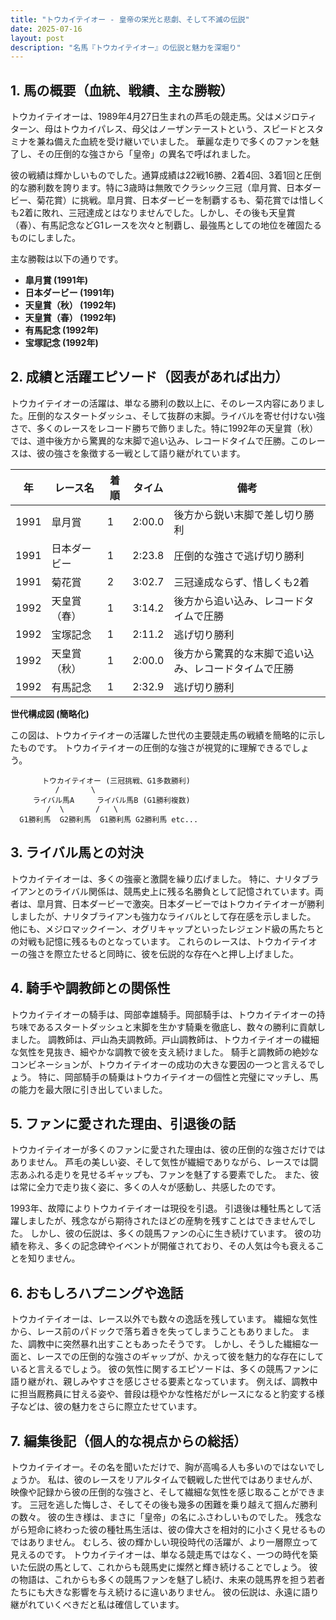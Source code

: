 ```yaml
---
title: "トウカイテイオー - 皇帝の栄光と悲劇、そして不滅の伝説"
date: 2025-07-16
layout: post
description: "名馬『トウカイテイオー』の伝説と魅力を深堀り"
---
```


## 1. 馬の概要（血統、戦績、主な勝鞍）

トウカイテイオーは、1989年4月27日生まれの芦毛の競走馬。父はメジロティターン、母はトウカイパレス、母父はノーザンテーストという、スピードとスタミナを兼ね備えた血統を受け継いでいました。  華麗な走りで多くのファンを魅了し、その圧倒的な強さから「皇帝」の異名で呼ばれました。

彼の戦績は輝かしいものでした。通算成績は22戦16勝、2着4回、3着1回と圧倒的な勝利数を誇ります。特に3歳時は無敗でクラシック三冠（皐月賞、日本ダービー、菊花賞）に挑戦。皐月賞、日本ダービーを制覇するも、菊花賞では惜しくも2着に敗れ、三冠達成とはなりませんでした。しかし、その後も天皇賞（春）、有馬記念などG1レースを次々と制覇し、最強馬としての地位を確固たるものにしました。

主な勝鞍は以下の通りです。

* **皐月賞 (1991年)**
* **日本ダービー (1991年)**
* **天皇賞（秋） (1992年)**
* **天皇賞（春） (1992年)**
* **有馬記念 (1992年)**
* **宝塚記念 (1992年)**


## 2. 成績と活躍エピソード（図表があれば出力）

トウカイテイオーの活躍は、単なる勝利の数以上に、そのレース内容にありました。圧倒的なスタートダッシュ、そして抜群の末脚。ライバルを寄せ付けない強さで、多くのレースをレコード勝ちで飾りました。特に1992年の天皇賞（秋）では、道中後方から驚異的な末脚で追い込み、レコードタイムで圧勝。このレースは、彼の強さを象徴する一戦として語り継がれています。

| 年 | レース名          | 着順 | タイム          | 備考                                      |
|---|-----------------|-----|-----------------|-------------------------------------------|
| 1991 | 皐月賞           | 1   | 2:00.0          | 後方から鋭い末脚で差し切り勝利                 |
| 1991 | 日本ダービー       | 1   | 2:23.8          | 圧倒的な強さで逃げ切り勝利                   |
| 1991 | 菊花賞           | 2   | 3:02.7          | 三冠達成ならず、惜しくも2着                |
| 1992 | 天皇賞（春）       | 1   | 3:14.2          | 後方から追い込み、レコードタイムで圧勝         |
| 1992 | 宝塚記念         | 1   | 2:11.2          | 逃げ切り勝利                               |
| 1992 | 天皇賞（秋）       | 1   | 2:00.0          | 後方から驚異的な末脚で追い込み、レコードタイムで圧勝 |
| 1992 | 有馬記念         | 1   | 2:32.9          | 逃げ切り勝利                               |


**世代構成図 (簡略化)**

この図は、トウカイテイオーの活躍した世代の主要競走馬の戦績を簡略的に示したものです。  トウカイテイオーの圧倒的な強さが視覚的に理解できるでしょう。

```
       トウカイテイオー (三冠挑戦、G1多数勝利)
          /       \
     ライバル馬A     ライバル馬B (G1勝利複数)
        /  \       /   \
  G1勝利馬  G2勝利馬  G1勝利馬 G2勝利馬 etc...
```


## 3. ライバル馬との対決

トウカイテイオーは、多くの強豪と激闘を繰り広げました。  特に、ナリタブライアンとのライバル関係は、競馬史上に残る名勝負として記憶されています。両者は、皐月賞、日本ダービーで激突。日本ダービーではトウカイテイオーが勝利しましたが、ナリタブライアンも強力なライバルとして存在感を示しました。  他にも、メジロマックイーン、オグリキャップといったレジェンド級の馬たちとの対戦も記憶に残るものとなっています。  これらのレースは、トウカイテイオーの強さを際立たせると同時に、彼を伝説的な存在へと押し上げました。


## 4. 騎手や調教師との関係性

トウカイテイオーの騎手は、岡部幸雄騎手。岡部騎手は、トウカイテイオーの持ち味であるスタートダッシュと末脚を生かす騎乗を徹底し、数々の勝利に貢献しました。  調教師は、戸山為夫調教師。戸山調教師は、トウカイテイオーの繊細な気性を見抜き、細やかな調教で彼を支え続けました。  騎手と調教師の絶妙なコンビネーションが、トウカイテイオーの成功の大きな要因の一つと言えるでしょう。  特に、岡部騎手の騎乗はトウカイテイオーの個性と完璧にマッチし、馬の能力を最大限に引き出していました。


## 5. ファンに愛された理由、引退後の話

トウカイテイオーが多くのファンに愛された理由は、彼の圧倒的な強さだけではありません。  芦毛の美しい姿、そして気性が繊細でありながら、レースでは闘志あふれる走りを見せるギャップも、ファンを魅了する要素でした。  また、彼は常に全力で走り抜く姿に、多くの人々が感動し、共感したのです。

1993年、故障によりトウカイテイオーは現役を引退。  引退後は種牡馬として活躍しましたが、残念ながら期待されたほどの産駒を残すことはできませんでした。  しかし、彼の伝説は、多くの競馬ファンの心に生き続けています。  彼の功績を称え、多くの記念碑やイベントが開催されており、その人気は今も衰えることを知りません。


## 6. おもしろハプニングや逸話

トウカイテイオーは、レース以外でも数々の逸話を残しています。  繊細な気性から、レース前のパドックで落ち着きを失ってしまうこともありました。  また、調教中に突然暴れ出すこともあったそうです。  しかし、そうした繊細な一面と、レースでの圧倒的な強さのギャップが、かえって彼を魅力的な存在にしていると言えるでしょう。  彼の気性に関するエピソードは、多くの競馬ファンに語り継がれ、親しみやすさを感じさせる要素となっています。  例えば、調教中に担当厩務員に甘える姿や、普段は穏やかな性格だがレースになると豹変する様子などは、彼の魅力をさらに際立たせています。


## 7. 編集後記（個人的な視点からの総括）

トウカイテイオー。その名を聞いただけで、胸が高鳴る人も多いのではないでしょうか。  私は、彼のレースをリアルタイムで観戦した世代ではありませんが、映像や記録から彼の圧倒的な強さと、そして繊細な気性を感じ取ることができます。  三冠を逃した悔しさ、そしてその後も幾多の困難を乗り越えて掴んだ勝利の数々。  彼の生き様は、まさに「皇帝」の名にふさわしいものでした。  残念ながら短命に終わった彼の種牡馬生活は、彼の偉大さを相対的に小さく見せるものではありません。  むしろ、彼の輝かしい現役時代の活躍が、より一層際立って見えるのです。  トウカイテイオーは、単なる競走馬ではなく、一つの時代を築いた伝説の馬として、これからも競馬史に燦然と輝き続けることでしょう。  彼の物語は、これからも多くの競馬ファンを魅了し続け、未来の競馬界を担う若者たちにも大きな影響を与え続けるに違いありません。  彼の伝説は、永遠に語り継がれていくべきだと私は確信しています。
